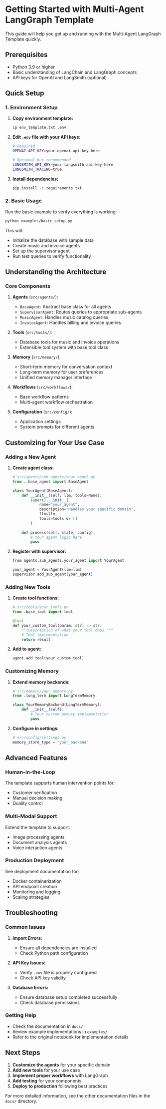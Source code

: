 # Getting Started with Multi-Agent LangGraph Template

This guide will help you get up and running with the Multi-Agent LangGraph Template quickly.

## Prerequisites

- Python 3.9 or higher
- Basic understanding of LangChain and LangGraph concepts
- API keys for OpenAI and LangSmith (optional)

## Quick Setup

### 1. Environment Setup

1. **Copy environment template:**

   ```bash
   cp env_template.txt .env
   ```

2. **Edit `.env` file with your API keys:**

   ```bash
   # Required
   OPENAI_API_KEY=your-openai-api-key-here
   
   # Optional but recommended
   LANGSMITH_API_KEY=your-langsmith-api-key-here
   LANGSMITH_TRACING=true
   ```

3. **Install dependencies:**

   ```bash
   pip install -r requirements.txt
   ```

### 2. Basic Usage

Run the basic example to verify everything is working:

```bash
python examples/basic_setup.py
```

This will:

- Initialize the database with sample data
- Create music and invoice agents
- Set up the supervisor agent
- Run test queries to verify functionality

## Understanding the Architecture

### Core Components

1. **Agents** (`src/agents/`):
   - `BaseAgent`: Abstract base class for all agents
   - `SupervisorAgent`: Routes queries to appropriate sub-agents
   - `MusicAgent`: Handles music catalog queries
   - `InvoiceAgent`: Handles billing and invoice queries

2. **Tools** (`src/tools/`):
   - Database tools for music and invoice operations
   - Extensible tool system with base tool class

3. **Memory** (`src/memory/`):
   - Short-term memory for conversation context
   - Long-term memory for user preferences
   - Unified memory manager interface

4. **Workflows** (`src/workflows/`):
   - Base workflow patterns
   - Multi-agent workflow orchestration

5. **Configuration** (`src/config/`):
   - Application settings
   - System prompts for different agents

## Customizing for Your Use Case

### Adding a New Agent

1. **Create agent class:**

   ```python
   # src/agents/sub_agents/your_agent.py
   from ..base_agent import BaseAgent
   
   class YourAgent(BaseAgent):
       def __init__(self, llm, tools=None):
           super().__init__(
               name="your_agent",
               description="Handles your specific domain",
               llm=llm,
               tools=tools or []
           )
       
       def process(self, state, config):
           # Your agent logic here
           pass
   ```

2. **Register with supervisor:**

   ```python
   from agents.sub_agents.your_agent import YourAgent
   
   your_agent = YourAgent(llm=llm)
   supervisor.add_sub_agent(your_agent)
   ```

### Adding New Tools

1. **Create tool functions:**

   ```python
   # src/tools/your_tools.py
   from .base_tool import tool
   
   @tool
   def your_custom_tool(param: str) -> str:
       """Description of what your tool does."""
       # Tool implementation
       return result
   ```

2. **Add to agent:**

   ```python
   agent.add_tool(your_custom_tool)
   ```

### Customizing Memory

1. **Extend memory backends:**

   ```python
   # src/memory/your_memory.py
   from .long_term import LongTermMemory
   
   class YourMemoryBackend(LongTermMemory):
       def __init__(self):
           # Your custom memory implementation
           pass
   ```

2. **Configure in settings:**

   ```python
   # src/config/settings.py
   memory_store_type = "your_backend"
   ```

## Advanced Features

### Human-in-the-Loop

The template supports human intervention points for:

- Customer verification
- Manual decision making
- Quality control

### Multi-Modal Support

Extend the template to support:

- Image processing agents
- Document analysis agents
- Voice interaction agents

### Production Deployment

See deployment documentation for:

- Docker containerization
- API endpoint creation
- Monitoring and logging
- Scaling strategies

## Troubleshooting

### Common Issues

1. **Import Errors:**
   - Ensure all dependencies are installed
   - Check Python path configuration

2. **API Key Issues:**
   - Verify `.env` file is properly configured
   - Check API key validity

3. **Database Errors:**
   - Ensure database setup completed successfully
   - Check database permissions

### Getting Help

- Check the documentation in `docs/`
- Review example implementations in `examples/`
- Refer to the original notebook for implementation details

## Next Steps

1. **Customize the agents** for your specific domain
2. **Add new tools** for your use case
3. **Implement proper workflows** with LangGraph
4. **Add testing** for your components
5. **Deploy to production** following best practices

For more detailed information, see the other documentation files in the `docs/` directory.
